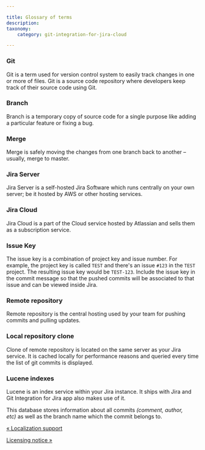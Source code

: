 ```yaml
---

title: Glossary of terms
description:
taxonomy:
    category: git-integration-for-jira-cloud

---
```

### Git

Git is a term used for version control system to easily track changes in one or more of files. Git is a source code repository where developers keep track of their source code using Git.

### Branch

Branch is a temporary copy of source code for a single purpose like adding a particular feature or fixing a bug.

### Merge

Merge is safely moving the changes from one branch back to another – usually, merge to master.

### Jira Server

Jira Server is a self-hosted Jira Software which runs centrally on your own server; be it hosted by AWS or other hosting services.

### Jira Cloud

Jira Cloud is a part of the Cloud service hosted by Atlassian and sells them as a subscription service.

### Issue Key

The issue key is a combination of project key and issue number. For example, the project key is called `TEST` and there's an issue `#123` in the `TEST` project. The resulting issue key would be `TEST-123`. Include the issue key in the commit message so that the pushed commits will be associated to that issue and can be viewed inside Jira.

### Remote repository

Remote repository is the central hosting used by your team for pushing commits and pulling updates.

### Local repository clone 

Clone of remote repository is located on the same server as your Jira service. It is cached locally for performance reasons and queried every time the list of git commits is displayed.

### Lucene indexes 

Lucene is an index service within your Jira instance. It ships with Jira and Git Integration for Jira app also makes use of it.

This database stores information about all commits _(comment, author, etc)_ as well as the branch name which the commit belongs to.

[« Localization support](/git-integration-for-jira-cloud/localization-support-gij-cloud)

[Licensing notice »](/git-integration-for-jira-cloud/licensing-notice-gij-cloud)